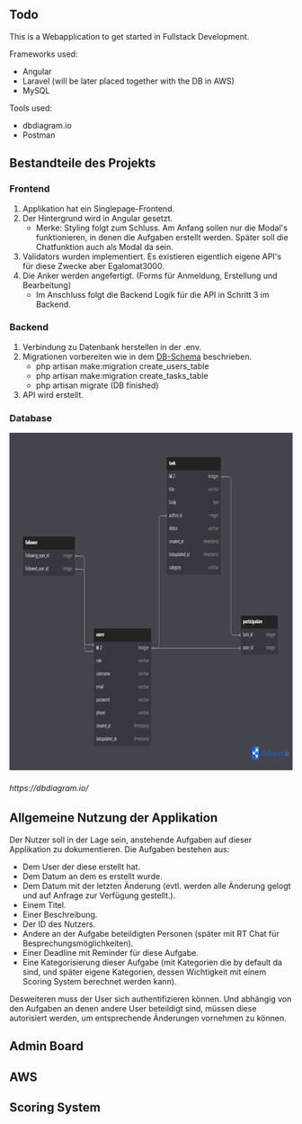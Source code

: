 ## Todo

This is a Webapplication to get started in Fullstack Development.

Frameworks used:
- Angular
- Laravel (will be later placed together with the DB in AWS)
- MySQL 

Tools used:
- dbdiagram.io
- Postman


## Bestandteile des Projekts

### Frontend
1. Applikation hat ein Singlepage-Frontend.
2. Der Hintergrund wird in Angular gesetzt.
    - Merke: Styling folgt zum Schluss. Am Anfang sollen nur die Modal's funktionieren, in denen die Aufgaben erstellt werden. Später soll die Chatfunktion auch als Modal da sein.
3. Validators wurden implementiert. Es existieren eigentlich eigene API's für diese Zwecke aber Egalomat3000.
4. Die Anker werden angefertigt. (Forms für Anmeldung, Erstellung und Bearbeitung)
    - Im Anschluss folgt die Backend Logik für die API in Schritt 3 im Backend.

### Backend
1. Verbindung zu Datenbank herstellen in der .env.
2. Migrationen vorbereiten wie in dem [DB-Schema](#database) beschrieben.
    - php artisan make:migration create_users_table
    - php artisan make:migration create_tasks_table
    - php artisan migrate (DB finished)
3. API wird erstellt.

### Database
<img src="./doc_rsrcs/first_db_schema.png" alt="first db schema" width="900" height="600">

<h6>https://dbdiagram.io/</h6>

## Allgemeine Nutzung der Applikation 
Der Nutzer soll in der Lage sein, anstehende Aufgaben auf dieser Applikation zu dokumentieren.
Die Aufgaben bestehen aus:
- Dem User der diese erstellt hat.
- Dem Datum an dem es erstellt wurde.
- Dem Datum mit der letzten Änderung (evtl. werden alle Änderung gelogt und auf Anfrage zur Verfügung gestellt.).
- Einem Titel.
- Einer Beschreibung.
- Der ID des Nutzers.
- Andere an der Aufgabe beteildigten Personen (später mit RT Chat für Besprechungsmöglichkeiten).
- Einer Deadline mit Reminder für diese Aufgabe.
- Eine Kategorisierung dieser Aufgabe (mit Kategorien die by default da sind, und später eigene Kategorien, dessen Wichtigkeit mit einem Scoring System berechnet werden kann).

Desweiteren muss der User sich authentifizieren können. Und abhängig von den Aufgaben an denen andere User beteildigt sind, müssen diese autorisiert werden, um entsprechende Änderungen vornehmen zu können.

## Admin Board

## AWS

## Scoring System
